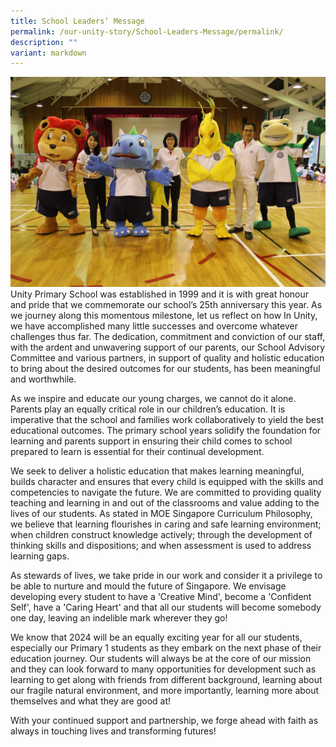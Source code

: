```yaml
---
title: School Leaders’ Message
permalink: /our-unity-story/School-Leaders-Message/permalink/
description: ""
variant: markdown
---
```

![](/images/SL_Photos.jpg)Unity Primary School was established in 1999 and it is with great honour and pride that we commemorate our school’s 25th anniversary this year. As we journey along this momentous milestone, let us reflect on how In Unity, we have accomplished many little successes and overcome whatever challenges thus far. The dedication, commitment and conviction of our staff, with the ardent and unwavering support of our parents, our School Advisory Committee and various partners, in support of quality and holistic education to bring about the desired outcomes for our students, has been meaningful and worthwhile.

As we inspire and educate our young charges, we cannot do it alone. Parents play an equally critical role in our children’s education. It is imperative that the school and families work collaboratively to yield the best educational outcomes. The primary school years solidify the foundation for learning and parents support in ensuring their child comes to school prepared to learn is essential for their continual development.

We seek to deliver a holistic education that makes learning meaningful, builds character and ensures that every child is equipped with the skills and competencies to navigate the future. We are committed to providing quality teaching and learning in and out of the classrooms and value adding to the lives of our students. As stated in MOE Singapore Curriculum Philosophy, we believe that learning flourishes in caring and safe learning environment; when children construct knowledge actively; through the development of thinking skills and dispositions; and when assessment is used to address learning gaps.

As stewards of lives, we take pride in our work and consider it a privilege to be able to nurture and mould the future of Singapore. We envisage developing every student to have a 'Creative Mind', become a 'Confident Self', have a 'Caring Heart' and that all our students will become somebody one day, leaving an indelible mark wherever they go!

We know that 2024 will be an equally exciting year for all our students, especially our Primary 1 students as they embark on the next phase of their education journey. Our students will always be at the core of our mission and they can look forward to many opportunities for development such as learning to get along with friends from different background, learning about our fragile natural environment, and more importantly, learning more about themselves and what they are good at! 

With your continued support and partnership, we forge ahead with faith as always in touching lives and transforming futures!
